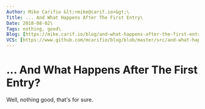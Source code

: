 ```yaml
---
Author: Mike Carifio &lt;<mike@carif.io>&gt;\
Title: ... And What Happens After The First Entry\
Date: 2018-08-02\
Tags: nothing, good\
Blog: [https://mike.carif.io/blog/and-what-happens-after-the-first-entry.html](https://mike.carif.io/blog/and-what-happens-after-the-first-entry.html)\
VCS: [https://www.github.com/mcarifio/blog/blob/master/src/and-what-happens-after-the-first-entry.md](https://www.github.com/mcarifio/blog/blob/master/src/and-what-happens-after-the-first-entry.md)
---
```


# ... And What Happens After The First Entry?

Well, nothing good, that's for sure.


